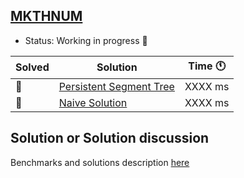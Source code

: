 ## [MKTHNUM](https://www.spoj.com/problems/MKTHNUM/)

- Status: Working in progress :construction:

Solved | Solution | Time :clock11: |
--- | --- | --- |
:construction:  | [Persistent Segment Tree](#TODO) | XXXX ms |
:construction:  | [Naive Solution](#TODO)          | XXXX ms |


## Solution or Solution discussion

Benchmarks and solutions description [here](#TODO)
